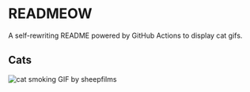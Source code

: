 # READMEOW

A self-rewriting README powered by GitHub Actions to display cat gifs.

## Cats

![cat smoking GIF by sheepfilms](https://media1.giphy.com/media/l0ExdMHUDKteztyfe/200.gif?cid=9acd02daxfdu9zggzjywm19p2hmxqwktebylym20f309u49b&ep=v1_gifs_search&rid=200.gif&ct=g)
